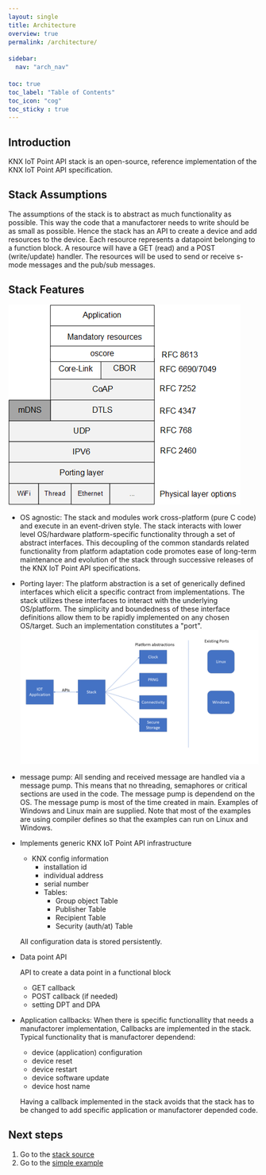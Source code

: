 ```yaml
---
layout: single
title: Architecture
overview: true
permalink: /architecture/

sidebar:
  nav: "arch_nav"

toc: true
toc_label: "Table of Contents"
toc_icon: "cog"
toc_sticky : true
---
```

## Introduction

KNX IoT Point API stack is an open-source, reference implementation of the KNX IoT Point API specification.

## Stack Assumptions

The assumptions of the stack is to abstract as much functionality as possible.
This way the code that a manufactorer needs to write should be as small as possible.
Hence the stack has an API to create a device and add resources to the device.
Each resource represents a datapoint belonging to a function block.
A resource will have a GET (read) and a POST (write/update) handler.
The resources will be used to send or receive s-mode messages and the pub/sub messages.

## Stack Features

![Stack features](https://raw.githubusercontent.com/KNX-IOT/KNX-IOT-STACK/master/images/knxstack-v1.png)

* OS agnostic: The stack and modules work cross-platform (pure C code) and execute in an event-driven style.
  The stack interacts with lower level OS/hardware platform-specific functionality through a set of abstract interfaces.
  This decoupling of the common  standards related functionality from platform adaptation code promotes ease of long-term maintenance and evolution of the stack through successive releases of the KNX IoT Point API specifications.

* Porting layer: The platform abstraction is a set of generically defined interfaces which elicit a specific contract from implementations.
  The stack utilizes these interfaces to interact with the underlying OS/platform.
  The simplicity and boundedness of these interface definitions allow them to be rapidly implemented on any chosen OS/target.
  Such an implementation constitutes a "port". ![porting layer](https://raw.githubusercontent.com/KNX-IOT/KNX-IOT-STACK/master/images/porting.png)

* message pump: All sending and received message are handled via a message pump.
  This means that no threading, semaphores or critical sections are used in the code. The message pump is dependend on the OS.
  The message pump is most of the time created in main. Examples of Windows and Linux main are supplied.
  Note that most of the examples are using compiler defines so that the examples can run on Linux and Windows.

* Implements generic KNX IoT Point API infrastructure
  
  * KNX config information
    * installation id
    * individual address
    * serial number
    * Tables:
      * Group object Table
      * Publisher Table
      * Recipient Table
      * Security (auth/at) Table

  All configuration data is stored persistently.

* Data point API

    API to create a data point in a functional block

    * GET callback
    * POST callback (if needed)
    * setting DPT and DPA

* Application callbacks: When there is specific functionallity that needs a manufactorer implementation, Callbacks are implemented in the stack.
  Typical functionality that is manufactorer dependend:

  * device (application) configuration
  * device reset
  * device restart
  * device software update
  * device host name

  Having a callback implemented in the stack avoids that the stack has to be changed to add specific application or manufactorer depended code.

## Next steps

1. Go to the [stack source](https://github.com/KNX-IOT/KNX-IOT-STACK)
1. Go to the [simple example](https://github.com/KNX-IOT/Example-Application)
